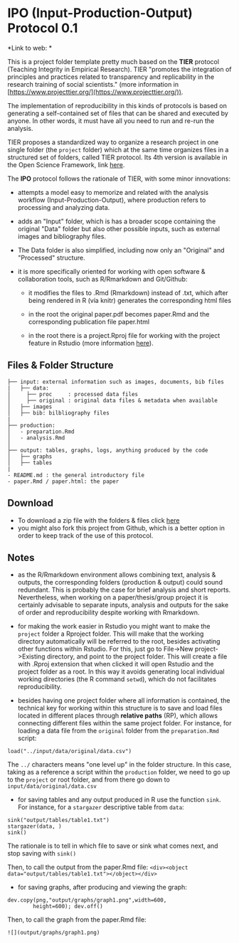 # IPO (Input-Production-Output) Protocol 0.1

*Link to web: []()  *

This is a project folder template pretty much based on the **TIER** protocol (Teaching Integrity in Empirical Research). TIER "promotes the integration of principles and practices related to transparency and replicability in the research training of social scientists." (more information in [https://www.projecttier.org/](https://www.projecttier.org/)).

The implementation of reproducibility in this kinds of protocols is based on generating a self-contained set of files that can be shared and executed by anyone. In other words, it must have all you need to run and re-run the analysis.

TIER proposes a standardized way to organize a research project in one single folder (the `project` folder) which at the same time organizes files in a structured set of folders, called TIER protocol. Its 4th version is available in the Open Science Framework, link [here](https://osf.io/4cxed/).

The **IPO** protocol follows the rationale of TIER, with some minor innovations:

- attempts a model easy to memorize and related with the analysis workflow (Input-Production-Output), where production refers to processing and analyzing data.

- adds an "Input" folder, which is has a broader scope containing the original "Data" folder but also other possible inputs, such as external images and bibliography files.

- The Data folder is also simplified, including now only an "Original" and "Processed" structure.

- it is more specifically oriented for working with open software & collaboration tools, such as R/Rmarkdown and Git/Github:

  - it modifies the files to .Rmd (Rmarkdown) instead of .txt, which after being rendered in R (vía knitr) generates the corresponding html files

  - in the root the original paper.pdf becomes paper.Rmd and the corresponding publication file paper.html

  - in the root there is a project.Rproj file for working with the project feature in Rstudio (more information [here](https://support.rstudio.com/hc/en-us/articles/200526207-Using-Projects)).

## Files & Folder Structure

```
├── input: external information such as images, documents, bib files
|   ├── data:
│     ├── proc     : processed data files
│     ├── original : original data files & metadata when available
│   ├── images
│   ├── bib: bilbliography files
|
├── production:
│   - preparation.Rmd
│   - analysis.Rmd
│
├── output: tables, graphs, logs, anything produced by the code
│   ├── graphs
│   ├── tables
|
- README.md : the general introductory file
- paper.Rmd / paper.html: the paper

```
## Download

- To download a zip file with the folders & files click [here]()
- you might also fork this project from Github, which is a better option in order to keep track of the use of this protocol.

## Notes

- as the R/Rmarkdown environment allows combining text, analysis & outputs, the corresponding folders (production & output) could sound redundant. This is probably the case for brief analysis and short reports. Nevertheless, when working on a paper/thesis/group project it is certainly advisable to separate inputs, analysis and outputs for the sake of order and reproducibility despite working with Rmarkdown.

- for making the work easier in Rstudio you might want to make the `project` folder a Rproject folder. This will make that the working directory automatically will be referred to the root, besides activating other functions within Rstudio. For this, just go to File->New project->Existing directory, and point to the project folder. This will create a file with .Rproj extension that when clicked it will open Rstudio and the project folder as a root. In this way it avoids generating local individual working directories (the R command `setwd`), which do not facilitates reproducibility.

- besides having one project folder where all information is contained, the technical key for working within this structure is to save and load files located in different places through **relative paths** (RP), which allows connecting different files within the same project folder. For instance, for loading a data file from the `original` folder from the `preparation.Rmd` script:

```
load("../input/data/original/data.csv")
```
  The `../` characters means "one level up" in the folder structure. In this case, taking as a reference a script within the `production` folder, we need to go up to the `project` or root folder, and from there go down to  `input/data/original/data.csv`

- for saving tables and any output produced in R use the function `sink`. For instance, for a `stargazer` descriptive table from `data`:

```
sink("output/tables/table1.txt")
stargazer(data, )
sink()
```
  The rationale is to tell in which file to save or sink what comes next, and stop saving with `sink()`

  Then, to call the output from the paper.Rmd file:
`<div><object data="output/tables/table1.txt"></object></div>`

- for saving graphs, after producing and viewing the graph:

```
dev.copy(png,"output/graphs/graph1.png",width=600,
      	height=600); dev.off()
```
  Then, to call the graph from the paper.Rmd file:

```
![](output/graphs/graph1.png)
```
